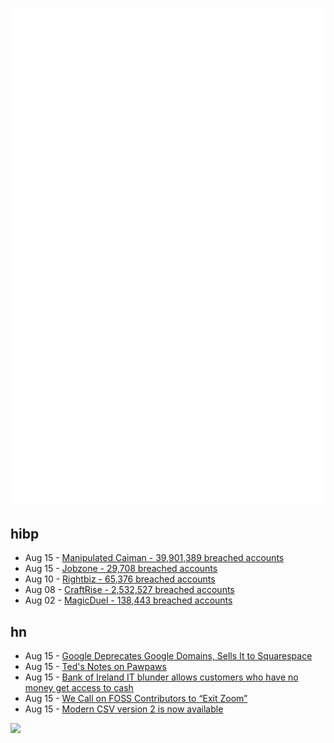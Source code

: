 ![Metrics](https://raw.githubusercontent.com/phixion/phixion/master/metrics.svg)

## hibp

<!--
for https://github.com/phixion/phixion/blob/main/.github/workflows/feeds.yml
-->
<!--START_SECTION:haveibeenpwnd-->
- Aug 15 - [Manipulated Caiman - 39,901,389 breached accounts](https://haveibeenpwned.com/PwnedWebsites#ManipulatedCaiman)
- Aug 15 - [Jobzone - 29,708 breached accounts](https://haveibeenpwned.com/PwnedWebsites#Jobzone)
- Aug 10 - [Rightbiz - 65,376 breached accounts](https://haveibeenpwned.com/PwnedWebsites#Rightbiz)
- Aug 08 - [CraftRise - 2,532,527 breached accounts](https://haveibeenpwned.com/PwnedWebsites#CraftRise)
- Aug 02 - [MagicDuel - 138,443 breached accounts](https://haveibeenpwned.com/PwnedWebsites#MagicDuel)
<!--END_SECTION:haveibeenpwnd-->

## hn

<!--
for https://github.com/phixion/phixion/blob/main/.github/workflows/feeds.yml
-->
<!--START_SECTION:hn-->
- Aug 15 - [Google Deprecates Google Domains, Sells It to Squarespace](https://support.google.com/domains/answer/13689670?hl=en)
- Aug 15 - [Ted's Notes on Pawpaws](https://toyrus.ngrok.io/~ted/pawpaws/)
- Aug 15 - [Bank of Ireland IT blunder allows customers who have no money get access to cash](https://www.independent.ie/business/personal-finance/bank-of-ireland-it-blunder-allows-customers-who-have-no-money-get-access-to-cash-at-atms/a510070628.html)
- Aug 15 - [We Call on FOSS Contributors to “Exit Zoom”](https://sfconservancy.org/news/2023/aug/15/exit-zoom/)
- Aug 15 - [Modern CSV version 2 is now available](https://www.moderncsv.com/modern-csv-2-is-now-available/)
<!--END_SECTION:hn-->

<!--
for https://yhype.me
-->
![](https://hit.yhype.me/github/profile?user_id=13013670)
